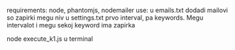 requirements: node, phantomjs, nodemailer
use:
  u emails.txt dodadi mailovi so zapirki megu niv
  u settings.txt prvo interval, pa keywords. Megu intervalot i megu sekoj keyword ima zapirka
  
  node execute_k1.js u terminal
